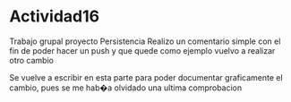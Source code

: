 # Actividad16
Trabajo grupal proyecto Persistencia
Realizo un comentario simple con el fin de poder hacer un push y que 
quede como ejemplo vuelvo a realizar otro cambio

Se vuelve a escribir en esta parte para poder documentar graficamente el cambio, pues se me hab�a olvidado
una ultima comprobacion


